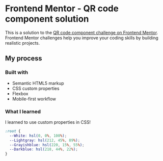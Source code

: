 # Frontend Mentor - QR code component solution

This is a solution to the [QR code component challenge on Frontend Mentor](https://www.frontendmentor.io/challenges/qr-code-component-iux_sIO_H). Frontend Mentor challenges help you improve your coding skills by building realistic projects.

## My process

### Built with

- Semantic HTML5 markup
- CSS custom properties
- Flexbox
- Mobile-first workflow

### What I learned

I learned to use custom properties in CSS!

```css
:root {
  --White: hsl(0, 0%, 100%);
  --Lightgray: hsl(212, 45%, 89%);
  --Grayishblue: hsl(220, 15%, 55%);
  --Darkblue: hsl(218, 44%, 22%);
}
```
